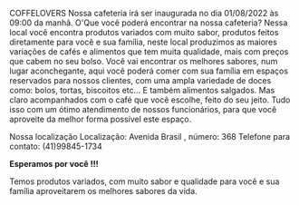  COFFELOVERS
Nossa cafeteria irá ser inaugurada no dia 01/08/2022 às 09:00 da manhã.
O'Que você poderá encontrar na nossa cafeteria?
Nessa local você encontra produtos variados com muito sabor, produtos feitos diretamente
para você e sua família, neste local produzimos as maiores variações de cafés e alimentos
que tem muita qualidade, mais com preços que cabem no seu bolso.
Você vai encontrar os melhores sabores, num lugar aconchegante, aqui você poderá
comer com sua família em espaços reservados para nossos clientes, com uma ampla
variedade de doces como: bolos, tortas, biscoitos etc... E também alimentos salgados. Mas
claro acompanhados com o café que você escolhe, feito do seu jeito. Tudo isso com um
ótimo atendimento de nossos funcionários, para que você aproveite da melhor forma
possível este espaço.

Nossa localização
Localização: Avenida Brasil , número: 368
Telefone para contato: (41)99845-1734

<strong>Esperamos por você !!!</strong>

Temos produtos variados, com muito sabor e qualidade para você e sua família
aproveitarem os melhores sabores da vida.
